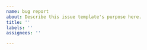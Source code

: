 ```yaml
---
name: bug report
about: Describe this issue template's purpose here.
title: ''
labels: ''
assignees: ''

---
```



